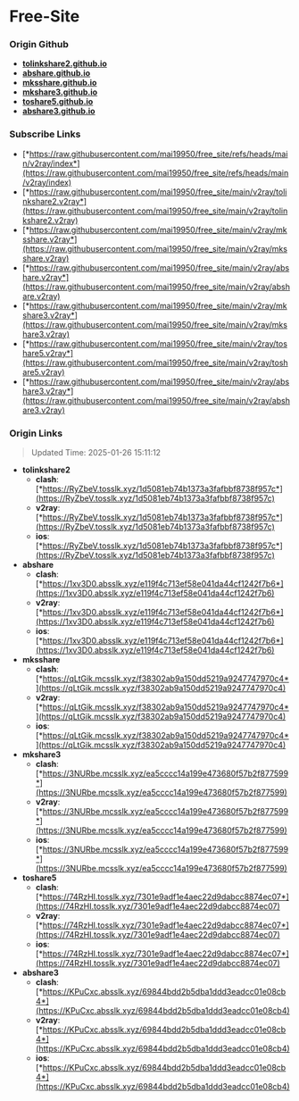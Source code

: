 # Free-Site

### Origin Github

- [**tolinkshare2.github.io**](https://github.com/tolinkshare2/tolinkshare2.github.io)
- [**abshare.github.io**](https://github.com/abshare/abshare.github.io)
- [**mksshare.github.io**](https://github.com/mksshare/mksshare.github.io)
- [**mkshare3.github.io**](https://github.com/mkshare3/mkshare3.github.io)
- [**toshare5.github.io**](https://github.com/toshare5/toshare5.github.io)
- [**abshare3.github.io**](https://github.com/abshare3/abshare3.github.io)

### Subscribe Links

- [*https://raw.githubusercontent.com/mai19950/free_site/refs/heads/main/v2ray/index*](https://raw.githubusercontent.com/mai19950/free_site/refs/heads/main/v2ray/index)
- [*https://raw.githubusercontent.com/mai19950/free_site/main/v2ray/tolinkshare2.v2ray*](https://raw.githubusercontent.com/mai19950/free_site/main/v2ray/tolinkshare2.v2ray)
- [*https://raw.githubusercontent.com/mai19950/free_site/main/v2ray/mksshare.v2ray*](https://raw.githubusercontent.com/mai19950/free_site/main/v2ray/mksshare.v2ray)
- [*https://raw.githubusercontent.com/mai19950/free_site/main/v2ray/abshare.v2ray*](https://raw.githubusercontent.com/mai19950/free_site/main/v2ray/abshare.v2ray)
- [*https://raw.githubusercontent.com/mai19950/free_site/main/v2ray/mkshare3.v2ray*](https://raw.githubusercontent.com/mai19950/free_site/main/v2ray/mkshare3.v2ray)
- [*https://raw.githubusercontent.com/mai19950/free_site/main/v2ray/toshare5.v2ray*](https://raw.githubusercontent.com/mai19950/free_site/main/v2ray/toshare5.v2ray)
- [*https://raw.githubusercontent.com/mai19950/free_site/main/v2ray/abshare3.v2ray*](https://raw.githubusercontent.com/mai19950/free_site/main/v2ray/abshare3.v2ray)

### Origin Links

> Updated Time: 2025-01-26 15:11:12

- **tolinkshare2**
  - **clash**: [*https://RyZbeV.tosslk.xyz/1d5081eb74b1373a3fafbbf8738f957c*](https://RyZbeV.tosslk.xyz/1d5081eb74b1373a3fafbbf8738f957c)
  - **v2ray**: [*https://RyZbeV.tosslk.xyz/1d5081eb74b1373a3fafbbf8738f957c*](https://RyZbeV.tosslk.xyz/1d5081eb74b1373a3fafbbf8738f957c)
  - **ios**: [*https://RyZbeV.tosslk.xyz/1d5081eb74b1373a3fafbbf8738f957c*](https://RyZbeV.tosslk.xyz/1d5081eb74b1373a3fafbbf8738f957c)
- **abshare**
  - **clash**: [*https://1xv3D0.absslk.xyz/e119f4c713ef58e041da44cf1242f7b6*](https://1xv3D0.absslk.xyz/e119f4c713ef58e041da44cf1242f7b6)
  - **v2ray**: [*https://1xv3D0.absslk.xyz/e119f4c713ef58e041da44cf1242f7b6*](https://1xv3D0.absslk.xyz/e119f4c713ef58e041da44cf1242f7b6)
  - **ios**: [*https://1xv3D0.absslk.xyz/e119f4c713ef58e041da44cf1242f7b6*](https://1xv3D0.absslk.xyz/e119f4c713ef58e041da44cf1242f7b6)
- **mksshare**
  - **clash**: [*https://qLtGik.mcsslk.xyz/f38302ab9a150dd5219a9247747970c4*](https://qLtGik.mcsslk.xyz/f38302ab9a150dd5219a9247747970c4)
  - **v2ray**: [*https://qLtGik.mcsslk.xyz/f38302ab9a150dd5219a9247747970c4*](https://qLtGik.mcsslk.xyz/f38302ab9a150dd5219a9247747970c4)
  - **ios**: [*https://qLtGik.mcsslk.xyz/f38302ab9a150dd5219a9247747970c4*](https://qLtGik.mcsslk.xyz/f38302ab9a150dd5219a9247747970c4)
- **mkshare3**
  - **clash**: [*https://3NURbe.mcsslk.xyz/ea5cccc14a199e473680f57b2f877599*](https://3NURbe.mcsslk.xyz/ea5cccc14a199e473680f57b2f877599)
  - **v2ray**: [*https://3NURbe.mcsslk.xyz/ea5cccc14a199e473680f57b2f877599*](https://3NURbe.mcsslk.xyz/ea5cccc14a199e473680f57b2f877599)
  - **ios**: [*https://3NURbe.mcsslk.xyz/ea5cccc14a199e473680f57b2f877599*](https://3NURbe.mcsslk.xyz/ea5cccc14a199e473680f57b2f877599)
- **toshare5**
  - **clash**: [*https://74RzHI.tosslk.xyz/7301e9adf1e4aec22d9dabcc8874ec07*](https://74RzHI.tosslk.xyz/7301e9adf1e4aec22d9dabcc8874ec07)
  - **v2ray**: [*https://74RzHI.tosslk.xyz/7301e9adf1e4aec22d9dabcc8874ec07*](https://74RzHI.tosslk.xyz/7301e9adf1e4aec22d9dabcc8874ec07)
  - **ios**: [*https://74RzHI.tosslk.xyz/7301e9adf1e4aec22d9dabcc8874ec07*](https://74RzHI.tosslk.xyz/7301e9adf1e4aec22d9dabcc8874ec07)
- **abshare3**
  - **clash**: [*https://KPuCxc.absslk.xyz/69844bdd2b5dba1ddd3eadcc01e08cb4*](https://KPuCxc.absslk.xyz/69844bdd2b5dba1ddd3eadcc01e08cb4)
  - **v2ray**: [*https://KPuCxc.absslk.xyz/69844bdd2b5dba1ddd3eadcc01e08cb4*](https://KPuCxc.absslk.xyz/69844bdd2b5dba1ddd3eadcc01e08cb4)
  - **ios**: [*https://KPuCxc.absslk.xyz/69844bdd2b5dba1ddd3eadcc01e08cb4*](https://KPuCxc.absslk.xyz/69844bdd2b5dba1ddd3eadcc01e08cb4)
